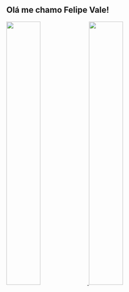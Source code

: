 ## Olá me chamo Felipe Vale!

<div>
  <a href="https://github.com/FelipePaivaVale">
  <img width="42%" src="https://github-readme-stats.vercel.app/api?username=FelipePaivaVale&show_icons=true&theme=dark&include_all_comits=true&count_private=true"/>
  <img width="42%" src="https://github-readme-stats.vercel.app/api/top-langs/?username=FelipePaivaVale&layout=compact&langs_count=16&theme=dark"/>
</div>
